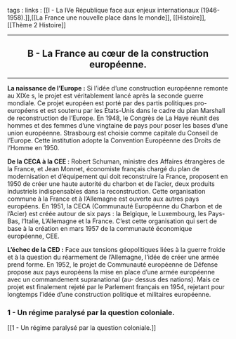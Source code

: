 tags : 
links : [[I - La IVe République face aux enjeux internationaux (1946-1958).]],[[La France une nouvelle place dans le monde]], [[Histoire]], [[Thème 2 Histoire]]

****

<h2 style="text-align: center;"> B - La France au cœur de la construction européenne. </h2>

****

**La naissance de l’Europe :**  Si l’idée d’une construction européenne remonte au XIXe s, le projet est véritablement lancé après la seconde guerre mondiale. Ce projet européen est porté par des partis politiques pro-européens et est soutenu par les États-Unis dans le cadre du plan Marshall de reconstruction de l’Europe. En 1948, le Congrès de La Haye réunit des hommes et des femmes d’une vingtaine de pays pour poser les bases d’une union européenne. Strasbourg est choisie comme capitale du Conseil de l’Europe. Cette institution  adopte la Convention Européenne des Droits de l’Homme en 1950. 

**De la CECA à la CEE :** Robert Schuman, ministre des Affaires étrangères de la France, et Jean Monnet, économiste français chargé du plan de modernisation et d’équipement qui doit reconstruire la France, proposent en 1950 de créer une haute autorité du charbon et de l’acier, deux produits industriels indispensables dans la reconstruction. Cette organisation  commune  à  la  France  et  à  l’Allemagne  est  ouverte  aux  autres  pays  européens.  En  1951,  la  CECA (Communauté Européenne du Charbon et de l’Acier) est créée autour de six pays : la Belgique, le Luxembourg, les Pays-Bas, l’Italie, L’Allemagne et la France. C’est cette organisation qui sert de base à la création en mars 1957 de la communauté économique européenne, CEE. 

**L’échec de la CED :**  Face aux tensions géopolitiques liées à la guerre froide et à la question du réarmement de l’Allemagne, l’idée de créer une armée prend forme. En 1952, le projet de Communauté européenne de Défense propose aux pays européens la mise en place d’une armée européenne avec un commandement supranational (au- dessus des nations). Mais ce projet est finalement rejeté par le Parlement français en 1954, rejetant pour longtemps l’idée d’une construction politique et militaires européenne. 

### 1 -  Un régime paralysé par la question coloniale.

[[1 -  Un régime paralysé par la question coloniale.]]